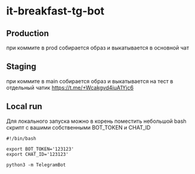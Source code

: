 # it-breakfast-tg-bot

## Production
при коммите в prod собирается образ и выкатывается в основной чат

## Staging
при коммите в main собирается образ и выкатывается на тест в отдельный чатик
https://t.me/+Wcakgvd4iuA1Yjc6

## Local run

Для локального запуска можно в корень поместить небольшой bash скрипт с вашими собственными BOT_TOKEN и CHAT_ID

```
#!/bin/bash

export BOT_TOKEN='123123'
export CHAT_ID='123123'

python3 -m TelegramBot
```
